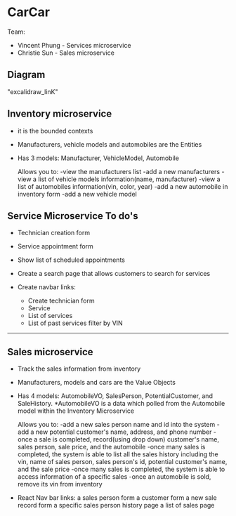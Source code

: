 # CarCar

Team:

* Vincent Phung  - Services microservice
* Christie Sun - Sales microservice

## Diagram

"excalidraw_linK"


## Inventory microservice
- it is the bounded contexts
- Manufacturers, vehicle models and automobiles are the Entities
- Has 3 models: Manufacturer, VehicleModel, Automobile

  Allows you to:
  -view the manufacturers list
  -add a new manufacturers
  -view a list of vehicle models information(name, manufacturer)
  -view a list of automobiles information(vin, color, year)
  -add a new automobile in inventory form
  -add a new vehicle model


## Service Microservice To do's
- Technician creation form
- Service appointment form
- Show list of scheduled appointments
- Create a search page that allows customers to search for services

- Create navbar links:
  - Create technician form
  - Service
  - List of services
  - List of past services filter by VIN

----------------------------------------------------------------
## Sales microservice
- Track the sales information from inventory
- Manufacturers, models and cars are the Value Objects
- Has 4 models: AutomobileVO, SalesPerson, PotentialCustomer, and SaleHistory.
  *AutomobileVO is a data which polled from the Automobile model within the Inventory Microservice

  Allows you to:
  -add a new sales person name and id into the system
  -add a new potential customer's  name, address, and phone number
  -once a sale is completed, record(using drop down) customer's name, sales person, sale price, and the automobile
  -once many sales is completed, the system is able to list all the sales history including
   the vin, name of sales person, sales person's id, potential customer's name, and the sale price
  -once many sales is completed, the system is able to access information of a specific sales
  -once an automobile is sold, remove its vin from inventory

- React Nav bar links:
  a sales person form
  a customer form
  a new sale record form
  a specific sales person history page
  a list of sales page
